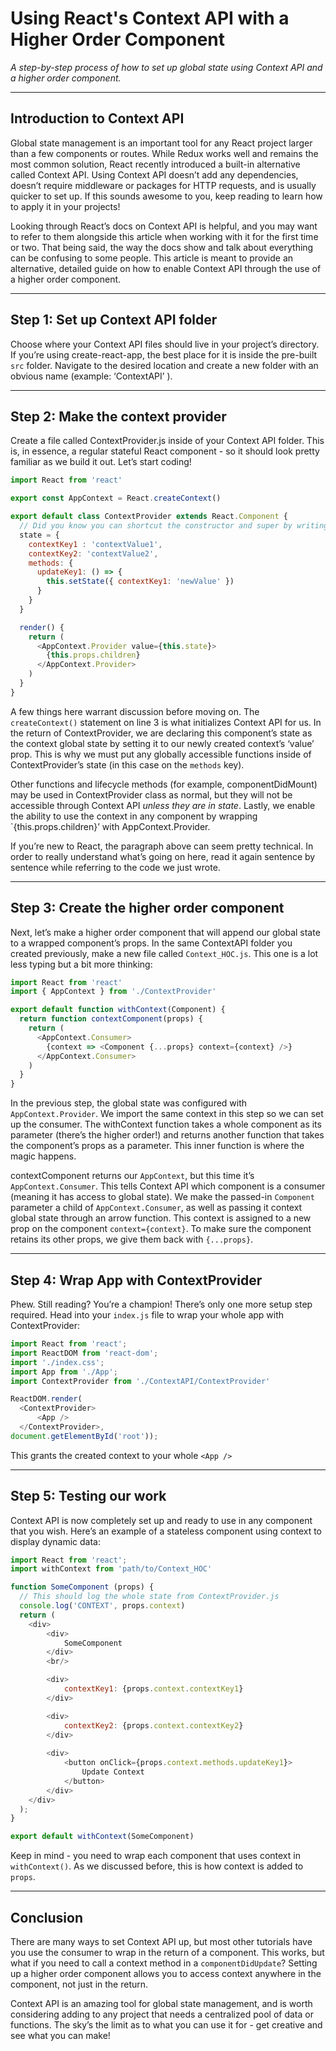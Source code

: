 # Using React's Context API with a Higher Order Component

*A step-by-step process of how to set up global state using Context API and a higher order component.*

---

## Introduction to Context API
Global state management is an important tool for any React project larger than a few components or routes. While Redux works well and remains the most common solution, React recently introduced a built-in alternative called Context API. Using Context API doesn’t add any dependencies, doesn’t require middleware or packages for HTTP requests, and is usually quicker to set up. If this sounds awesome to you, keep reading to learn how to apply it in your projects!

Looking through React’s docs on Context API is helpful, and you may want to refer to them alongside this article when working with it for the first time or two. That being said, the way the docs show and talk about everything can be confusing to some people. This article is meant to provide an alternative, detailed guide on how to enable Context API through the use of a higher order component.

---

## Step 1: Set up Context API folder
Choose where your Context API files should live in your project’s directory. If you’re using create-react-app, the best place for it is inside the pre-built `src` folder. Navigate to the desired location and create a new folder with an obvious name (example: ‘ContextAPI’ ).

---

## Step 2: Make the context provider
Create a file called ContextProvider.js inside of your Context API folder. This is, in essence, a regular stateful React component - so it should look pretty familiar as we build it out. Let’s start coding!

```javascript
import React from 'react'

export const AppContext = React.createContext()

export default class ContextProvider extends React.Component {
  // Did you know you can shortcut the constructor and super by writing state like this? Try it out if you haven’t!
  state = {
    contextKey1 : 'contextValue1',
    contextKey2: 'contextValue2',
    methods: {
      updateKey1: () => {
        this.setState({ contextKey1: 'newValue' })
      }
    }
  }

  render() {
    return (
      <AppContext.Provider value={this.state}>
        {this.props.children}
      </AppContext.Provider>
    )
  }
}
```

A few things here warrant discussion before moving on. The `createContext()` statement on line 3 is what initializes Context API for us. In the return of ContextProvider, we are declaring this component’s state as the context global state by setting it to our newly created context’s ‘value’ prop. This is why we must put any globally accessible functions inside of ContextProvider’s state (in this case on the `methods` key). 

Other functions and lifecycle methods (for example, componentDidMount) may be used in ContextProvider class as normal, but they will not be accessible through Context API *unless they are in state*. Lastly, we enable the ability to use the context in any component by wrapping `{this.props.children}’ with AppContext.Provider.

If you’re new to React, the paragraph above can seem pretty technical. In order to really understand what’s going on here, read it again sentence by sentence while referring to the code we just wrote.

---

## Step 3: Create the higher order component
Next, let’s make a higher order component that will append our global state to a wrapped component’s props. In the same ContextAPI folder you created previously, make a new file called `Context_HOC.js`. This one is a lot less typing but a bit more thinking:

```javascript
import React from 'react'
import { AppContext } from './ContextProvider'

export default function withContext(Component) {
  return function contextComponent(props) {
    return (
      <AppContext.Consumer>
        {context => <Component {...props} context={context} />}
      </AppContext.Consumer>
    )
  }
}
```

In the previous step, the global state was configured with `AppContext.Provider`. We import the same context in this step so we can set up the consumer. The withContext function takes a whole component as its parameter (there’s the higher order!) and returns another function that takes the component’s props as a parameter. This inner function is where the magic happens. 

contextComponent returns our `AppContext`, but this time it’s `AppContext.Consumer`. This tells Context API which component is a consumer (meaning it has access to global state). We make the passed-in `Component` parameter a child of `AppContext.Consumer`, as well as passing it context global state through an arrow function. This context is assigned to a new prop on the component `context={context}`. To make sure the component retains its other props, we give them back with `{...props}`.

---

## Step 4: Wrap App with ContextProvider
Phew. Still reading? You’re a champion! There’s only one more setup step required. Head into your `index.js` file to wrap your whole app with ContextProvider:

```javascript
import React from 'react';
import ReactDOM from 'react-dom';
import './index.css';
import App from './App';
import ContextProvider from './ContextAPI/ContextProvider'

ReactDOM.render(
  <ContextProvider>
      <App />
  </ContextProvider>,
document.getElementById('root'));
```

This grants the created context to your whole `<App />`

---

## Step 5: Testing our work
Context API is now completely set up and ready to use in any component that you wish. Here’s an example of a stateless component using context to display dynamic data: 

```javascript
import React from 'react';
import withContext from 'path/to/Context_HOC'

function SomeComponent (props) {
  // This should log the whole state from ContextProvider.js
  console.log('CONTEXT', props.context)
  return (
    <div>
        <div>
            SomeComponent
        </div>
        <br/>

        <div>
            contextKey1: {props.context.contextKey1}
        </div>

        <div>
            contextKey2: {props.context.contextKey2}
        </div>
          
        <div>
            <button onClick={props.context.methods.updateKey1}>
                Update Context
            </button>
        </div>
    </div>
  );
} 

export default withContext(SomeComponent)
```

Keep in mind - you need to wrap each component that uses context in `withContext()`. As we discussed before, this is how context is added to `props`.

---

## Conclusion
There are many ways to set Context API up, but most other tutorials have you use the consumer to wrap in the return of a component. This works, but what if you need to call a context method in a `componentDidUpdate`? Setting up a higher order component allows you to access context anywhere in the component, not just in the return.

Context API is an amazing tool for global state management, and is worth considering adding to any project that needs a centralized pool of data or functions. The sky’s the limit as to what you can use it for - get creative and see what you can make!






